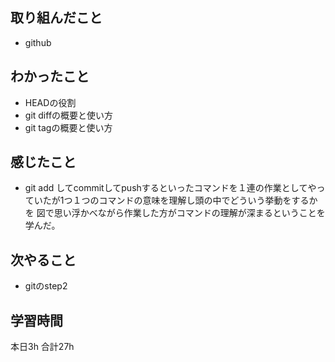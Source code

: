 ## 取り組んだこと
- github

## わかったこと
- HEADの役割
- git diffの概要と使い方
- git tagの概要と使い方

## 感じたこと
-  git add してcommitしてpushするといったコマンドを１連の作業としてやっていたが1つ１つのコマンドの意味を理解し頭の中でどういう挙動をするかを
図で思い浮かべながら作業した方がコマンドの理解が深まるということを学んだ。

## 次やること
-  gitのstep2

## 学習時間
本日3h
合計27h
